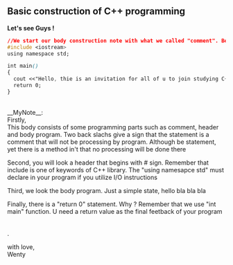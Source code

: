 ## Basic construction of C++ programming<br/>

**Let's see Guys !**

```css
//We start our body construction note with what we called "comment". Begins with two slash, then write down your statement
#include <iostream>
using namespace std;

int main()
{
  cout <<"Hello, thie is an invitation for all of u to join studying C++ language programming";
  return 0;
}
```
<br/>
__MyNote__:<br/>
Firstly,<br/>
This body consists of some programming parts such as comment, header and body program. Two back slachs give a sign that the statement is a comment that will not be processing by program. Although be statement, yet there is a method in't that no processing will be done there<br/>

Second, you will look a header that begins with # sign. Remember that include is one of keywords of C++ library. The "using namesapce std" must declare in your program if you utilize I/O instructions<br/>

Third, we look the body program. Just a simple state, hello bla bla bla<br/>

Finally, there is a "return 0" statement. Why ? Remember that we use "int main" function. U need a return value as the final feetback of your program<br/><br/><br/>.


with love,<br/>
Wenty





